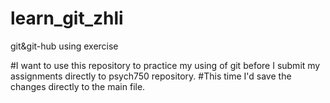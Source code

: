 # learn_git_zhli
git&amp;git-hub using exercise

#I want to use this repository to practice my using of git before I submit my assignments directly to psych750 repository.
#This time I'd save the changes directly to the main file.
